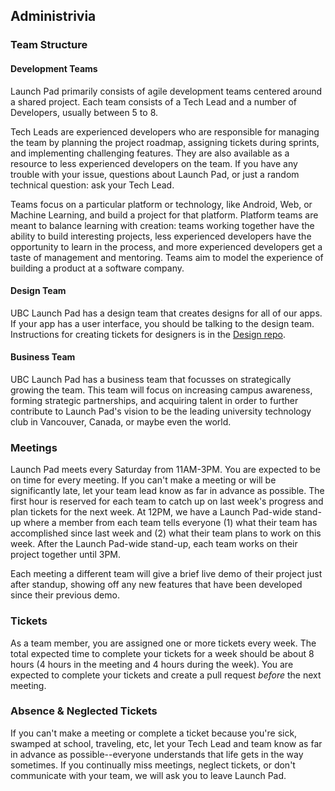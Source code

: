 ## Administrivia

### Team Structure

#### Development Teams
Launch Pad primarily consists of agile development teams centered around a shared project.
Each team consists of a Tech Lead and a number of Developers, usually between 5 to 8. 

Tech Leads are experienced developers who are responsible for managing the team by planning the project roadmap, assigning tickets during sprints, and implementing challenging features.
They are also available as a resource to less experienced developers on the team.
If you have any trouble with your issue, questions about Launch Pad, or just a random technical question: ask your Tech Lead.

Teams focus on a particular platform or technology, like Android, Web, or Machine Learning, and build a project for that platform.
Platform teams are meant to balance learning with creation:
teams working together have the ability to build interesting projects,
less experienced developers have the opportunity to learn in the process,
and more experienced developers get a taste of management and mentoring.
Teams aim to model the experience of building a product at a software company.

#### Design Team
UBC Launch Pad has a design team that creates designs for all of our apps.
If your app has a user interface, you should be talking to the design team.
Instructions for creating tickets for designers is in the [Design repo](https://github.com/ubclaunchpad/design).

#### Business Team
UBC Launch Pad has a business team that focusses on strategically growing the team.
This team will focus on increasing campus awareness, forming strategic partnerships, and acquiring talent in order to further contribute to Launch Pad's vision to be the leading university technology club in Vancouver, Canada, or maybe even the world.

### Meetings
Launch Pad meets every Saturday from 11AM-3PM.
You are expected to be on time for every meeting.
If you can't make a meeting or will be significantly late, let your team lead know as far in advance as possible.
The first hour is reserved for each team to catch up on last week's progress and plan tickets for the next week.
At 12PM, we have a Launch Pad-wide stand-up where a member from each team tells everyone (1) what their team has accomplished since last week and (2) what their team plans to work on this week.
After the Launch Pad-wide stand-up, each team works on their project together until 3PM.

Each meeting a different team will give a brief live demo of their project just after standup, showing off any new features that have been developed since their previous demo.

### Tickets
As a team member, you are assigned one or more tickets every week.
The total expected time to complete your tickets for a week should be about 8 hours (4 hours in the meeting and 4 hours during the week).
You are expected to complete your tickets and create a pull request _before_ the next meeting. 

### Absence & Neglected Tickets
If you can't make a meeting or complete a ticket because you're sick, swamped at school, traveling, etc,
let your Tech Lead and team know as far in advance as possible--everyone understands that life gets in the way sometimes.
If you continually miss meetings, neglect tickets, or don't communicate with your team, we will ask you to leave Launch Pad. 
